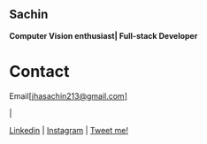 ## Sachin
<!DOCTYPE html>
<html>
  <head>
    <meta charset="utf-8"><meta name="viewport" content="width=device-width, initial-scale=1">
    <title>Sachin</title>
    <link rel="stylesheet" href="/css/main.css">
  </head>
<body>
<p><b>Computer Vision enthusiast| Full-stack Developer</b></p>
<h1><b>Contact</b></h1> 
<p>Email<a href="mailto:jhasachin213@gmail.com">[jhasachin213@gmail.com]</a></p>|
<p><a href="https://www.linkedin.com/in/sachin-jha/">Linkedin</a> |
<a href="https://www.instagram.com/mental.ape/">Instagram</a> |
<a href="https://twitter.com/jsachin45">Tweet me!</a></p>
</body>
</html>
